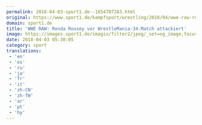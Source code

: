 ```yaml
---
permalink: 2018-04-03-sport1.de--1654707283.html
original: https://www.sport1.de/kampfsport/wrestling/2018/04/wwe-raw-ronda-rousey-vor-wrestlemania-34-match-attackiert
domain: sport1.de
title: 'WWE RAW: Ronda Rousey vor WrestleMania-34-Match attackiert'
image: https://images.sport1.de/imagix/filter2/jpeg/_set=og_image,focus=49x67/imagix/2c067fcd-36fe-11e8-87b1-f80f41fc63ce
date: 2018-04-03 05:30:05
category: sport
translations: 
 - 'en'
 - 'es'
 - 'ru'
 - 'ja'
 - 'fr'
 - 'it'
 - 'zh-CN'
 - 'zh-TW'
 - 'ar'
 - 'pt'
 - 'hy'
---
```



